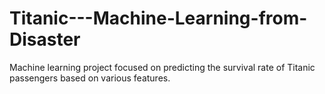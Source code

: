 # Titanic---Machine-Learning-from-Disaster
Machine learning project focused on predicting the survival rate of Titanic passengers based on various features.
